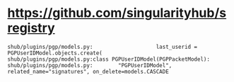 # https://github.com/singularityhub/sregistry

```console
shub/plugins/pgp/models.py:                    last_userid = PGPUserIDModel.objects.create(
shub/plugins/pgp/models.py:class PGPUserIDModel(PGPPacketModel):
shub/plugins/pgp/models.py:        "PGPUserIDModel", related_name="signatures", on_delete=models.CASCADE

```
